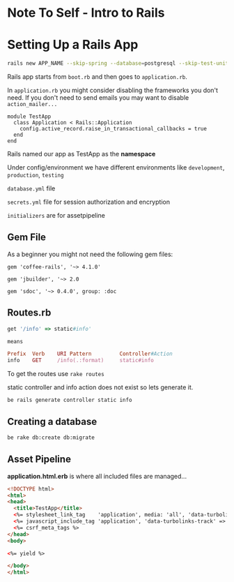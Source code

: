 # Note To Self - Intro to Rails

  
# Setting Up a Rails App

```bash
rails new APP_NAME --skip-spring --database=postgresql --skip-test-unit
```

Rails app starts from `boot.rb` and then goes to `application.rb`.

In `application.rb` you might consider disabling the frameworks you don't need. If you don't need to send emails you may want to disable `action_mailer...`

```
module TestApp
  class Application < Rails::Application
    config.active_record.raise_in_transactional_callbacks = true
  end
end

```

Rails named our app as TestApp as the **namespace**

Under config/environment we have different environments like `development`, `production`, `testing`

`database.yml` file

`secrets.yml` file for session authorization and encryption

`initializers` are for assetpipeline

## Gem File

As a beginner you might not need the following gem files:

`gem 'coffee-rails', '~> 4.1.0'`

`gem 'jbuilder', '~> 2.0`

`gem 'sdoc', '~> 0.4.0', group: :doc`

## Routes.rb

```ruby
get '/info' => static#info'

means

Prefix	Verb 	URI Pattern     	Controller#Action
info  	GET  	/info(.:format) 	static#info
```

To get the routes use `rake routes`

static controller and info action does not exist so lets generate it.

`be rails generate controller static info`

## Creating a database

```bash
be rake db:create db:migrate
```

## Asset Pipeline

**application.html.erb** is where all included files are managed...

```html
<!DOCTYPE html>
<html>
<head>
  <title>TestApp</title>
  <%= stylesheet_link_tag    'application', media: 'all', 'data-turbolinks-track' => true %>
  <%= javascript_include_tag 'application', 'data-turbolinks-track' => true %>
  <%= csrf_meta_tags %>
</head>
<body>

<%= yield %>

</body>
</html>
```
